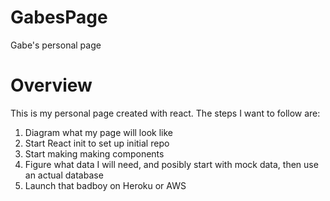 # GabesPage
Gabe's personal page

# Overview

This is my personal page created with react. The steps I want to follow are:
<ol>
  <li>Diagram what my page will look like</li>
  <li>Start React init to set up initial repo</li>
  <li>Start making making components</li>
  <li>Figure what data I will need, and posibly start with mock data, then use an actual database</li>
  <li>Launch that badboy on Heroku or AWS</li>
</ol>
  
